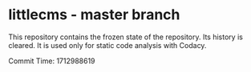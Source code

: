 # littlecms - master branch

This repository contains the frozen state of the repository.
Its history is cleared. It is used only for static code
analysis with Codacy.

Commit Time: 1712988619